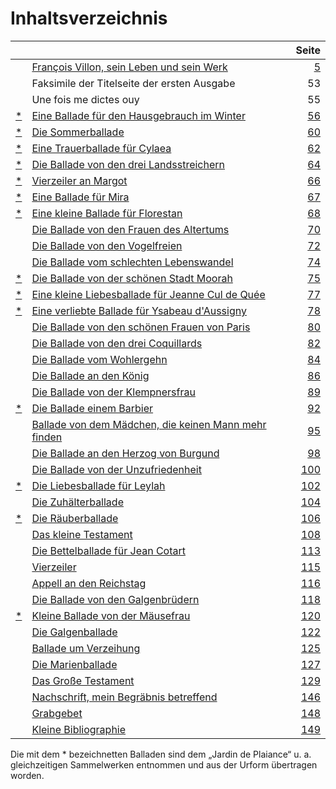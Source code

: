 # Inhaltsverzeichnis

|      |                                                            | Seite |
| :--- | :--------------------------------------------------------- | ----: |
|      | [François Villon, sein Leben und sein Werk][5]             |   [5] |
|      | Faksimile der Titelseite der ersten Ausgabe                |    53 |
|      | Une fois me dictes ouy                                     |    55 |
| [\*] | [Eine Ballade für den Hausgebrauch im Winter][56]          |  [56] |
| [\*] | [Die Sommerballade][60]                                    |  [60] |
| [\*] | [Eine Trauerballade für Cylaea][62]                        |  [62] |
| [\*] | [Die Ballade von den drei Landsstreichern][64]             |  [64] |
| [\*] | [Vierzeiler an Margot][66]                                 |  [66] |
| [\*] | [Eine Ballade für Mira][67]                                |  [67] |
| [\*] | [Eine kleine Ballade für Florestan][68]                    |  [68] |
|      | [Die Ballade von den Frauen des Altertums][70]             |  [70] |
|      | [Die Ballade von den Vogelfreien][72]                      |  [72] |
|      | [Die Ballade vom schlechten Lebenswandel][74]              |  [74] |
| [\*] | [Die Ballade von der schönen Stadt Moorah][75]             |  [75] |
| [\*] | [Eine kleine Liebesballade für Jeanne Cul de Quée][77]     |  [77] |
| [\*] | [Eine verliebte Ballade für Ysabeau d'Aussigny][78]        |  [78] |
|      | [Die Ballade von den schönen Frauen von Paris][80]         |  [80] |
|      | [Die Ballade von den drei Coquillards][82]                 |  [82] |
|      | [Die Ballade vom Wohlergehn][84]                           |  [84] |
|      | [Die Ballade an den König][86]                             |  [86] |
|      | [Die Ballade von der Klempnersfrau][89]                    |  [89] |
| [\*] | [Die Ballade einem Barbier][92]                            |  [92] |
|      | [Ballade von dem Mädchen, die keinen Mann mehr finden][95] |  [95] |
|      | [Die Ballade an den Herzog von Burgund][98]                |  [98] |
|      | [Die Ballade von der Unzufriedenheit][100]                 | [100] |
| [\*] | [Die Liebesballade für Leylah][102]                        | [102] |
|      | [Die Zuhälterballade][104]                                 | [104] |
| [\*] | [Die Räuberballade][106]                                   | [106] |
|      | [Das kleine Testament][108]                                | [108] |
|      | [Die Bettelballade für Jean Cotart][113]                   | [113] |
|      | [Vierzeiler][115]                                          | [115] |
|      | [Appell an den Reichstag][116]                             | [116] |
|      | [Die Ballade von den Galgenbrüdern][108]                   | [118] |
| [\*] | [Kleine Ballade von der Mäusefrau][120]                    | [120] |
|      | [Die Galgenballade][122]                                   | [122] |
|      | [Ballade um Verzeihung][125]                               | [125] |
|      | [Die Marienballade][127]                                   | [127] |
|      | [Das Große Testament][129]                                 | [129] |
|      | [Nachschrift, mein Begräbnis betreffend][146]              | [146] |
|      | [Grabgebet][148]                                           | [148] |
|      | [Kleine Bibliographie][149]                                | [149] |

Die mit dem \* bezeichnetten Balladen sind dem „Jardin de Plaiance“ u. a. gleichzeitigen Sammelwerken entnommen und aus der Urform übertragen worden.

[\*]: #fussnote "Die mit dem \* bezeichnetten Balladen sind dem „Jardin de Plaiance“ u. a. gleichzeitigen Sammelwerken entnommen und aus der Urform übertragen worden."

[5]: francois-villon/leben-werk-wertung.md "François Villon / Leben, Werk und Wertung"

[56]: eine-ballade-fuer-den-hausgebrauch-im-winter.md "Eine Ballade für den Hausgebrauch im Winter"

[60]: die-sommerballade.md "Die Sommerballade"

[62]: eine-trauerballade-fuer-cylaea.md "Eine Trauer-Ballade um meine treuloſe Freundin Cylaea"

[64]: die-ballade-von-den-drei-landsstreichern.md "Die Ballade von den drei Landsstreichern"

[66]: vierzeiler-an-margot.md "Vierzeiler an Margot den der Villon seiner Kleinen Margot schrieb"

[67]: eine-ballade-fuer-mira.md "Eine Ballade gedichtet für Mira l՚Ydolle"

[68]: eine-kleine-ballade-fuer-florestan.md "Eine kleine Ballade vom Prinzen Florestan"

[70]: die-ballade-von-den-frauen-des-altertums.md "Die Ballade von den Frauen des Altertums"

[72]: die-ballade-von-den-vogelfreien.md "Die Ballade von den Vogelfreien"

[74]: die-ballade-vom-schlechten-lebenswandel.md "Die Ballade vom schlechten Lebenswandel"

[75]: die-ballade-von-der-schoenen-stadt-moorah.md "Die Ballade von der schönen Stadt Moorah"

[77]: eine-kleine-liebesballade-fuer-jeanne-cul-de-quee.md "Eine kleine Liebesballade gedichtet für Jeanne Cul de Quée"

[78]: eine-verliebte-ballade-fuer-ysabeau-daussigny.md "Eine verliebte Ballade für Ysabeau d'Aussigny"

[80]: die-ballade-von-den-schoenen-frauen-von-paris.md "Die Ballade von den schönen Frauen von Paris"

[82]: die-ballade-von-den-drei-coquillards.md "Eine kleine Räuber-Ballade von den drei Coquillards"

[84]: die-ballade-vom-wohlergehn.md "Die Ballade vom Wohlergehn auf dieser elenden Welt…"

[86]: die-ballade-an-den-koenig.md "Eine nette Ballade, Villon dem König aus der Verbannung sandte"

[89]: die-ballade-von-der-klempnersfrau.md "Die Jammerballade von einer alten Klempnersfrau"

[92]: die-ballade-einem-barbier.md "Die Ballabe von einem netten kleinen Barbier"

[95]: ballade-von-dem-maedchen-die-keinen-mann-mehr-finden.md "Die Ballade von den Mädchen, die keinen Mann mehr finden"

[98]: die-ballade-an-den-herzog-von-burgund.md "Eine nette kleine Ballabe, die Meister villon, als er dringend Geld brauchte, dem serzog von Burgund überreichen ließ"

[100]: die-ballade-von-der-unzufriedenheit.md "Die Ballade von der ewigen Unzufriedenheit"

[102]: die-liebesballade-fuer-leylah.md "Die Liebes-Ballade für ein kleines Zigeunermädchen namens Leylah"

[104]: die-zuhaelterballade.md "Die Zuhälter-Ballade von villon und seiner dicken Margot"

[106]: die-raeuberballade.md "Die Räuber Ballade vom roten Coquillard"

[108]: das-kleine-testament.md "Das kleine Testament (Bruchstück)"

[113]: die-bettelballade-fuer-jean-cotart.md "Eine Bettel-Ballade für meinen armen Bruder Jean Cotart"

[115]: vierzeiler.md "Vierzeiler, den Villon unter sein Todesurteil schrieb"

[116]: appell-an-den-reichstag.md "Eine Ballade vom Appell Villons an den Reichstag"

[118]: die-ballade-von-den-galgenbruedern.md "Eine Ballabe von den Galgenbrüdern"

[120]: kleine-ballade-von-der-maeusefrau.md "Eine kleine Ballabe von der Mäusefrau, die in Villons Zelle Junge bekam"

[122]: die-galgenballade.md "Die Galgen-Ballade, die Villon seinen Freunden zum Abschied gedichtet hat"

[125]: ballade-um-verzeihung.md "Eine Ballade, mit der Meister Villon seine lieben Mitmenschen um Verzeihung bittet"

[127]: die-marienballade.md "Eine Marien-Ballade die Villon seiner Mutter für den Sausgebrauch gedichtet hat"

[129]: das-grosse-testament.md "Das große Testament (Bruchstück)"

[146]: nachschrift-mein-begraebnis-betreffend.md "Notwendige Nachschrift, mein Begräbnis betreffend"

[148]: grabgebet.md "Notwendige Anweisung, welches Gebet ihr an meinem Grabe zu sprechen habt"

[149]: kleine-bibliographie.md
